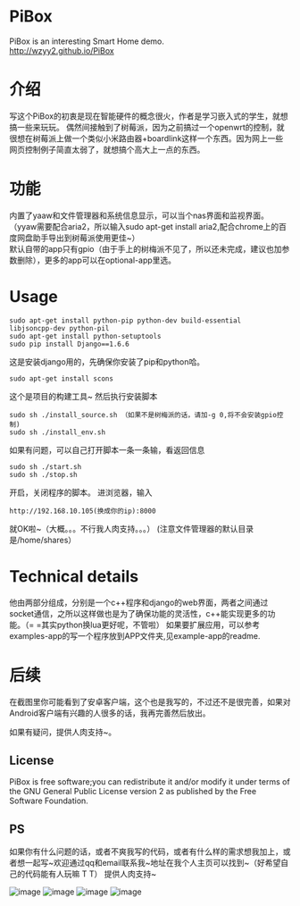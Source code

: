 # PiBox #
PiBox is an interesting Smart Home demo.<br>
http://wzyy2.github.io/PiBox

# 介绍 #
写这个PiBox的初衷是现在智能硬件的概念很火，作者是学习嵌入式的学生，就想搞一些来玩玩。
偶然间接触到了树莓派，因为之前搞过一个openwrt的控制，就很想在树莓派上做一个类似小米路由器+boardlink这样一个东西。因为网上一些网页控制例子简直太弱了，就想搞个高大上一点的东西。

# 功能 #
内置了yaaw和文件管理器和系统信息显示，可以当个nas界面和监视界面。（yyaw需要配合aria2，所以输入sudo apt-get install aria2,配合chrome上的百度网盘助手导出到树莓派使用更佳~）<br>
默认自带的app只有gpio（由于手上的树梅派不见了，所以还未完成，建议也加参数删除），更多的app可以在optional-app里选。

# Usage #
    sudo apt-get install python-pip python-dev build-essential  libjsoncpp-dev python-pil
    sudo apt-get install python-setuptools
    sudo pip install Django==1.6.6
这是安装django用的，先确保你安装了pip和python哈。

    sudo apt-get install scons
这个是项目的构建工具~
然后执行安装脚本

    sudo sh ./install_source.sh （如果不是树梅派的话，请加-g 0,将不会安装gpio控制)
    sudo sh ./install_env.sh
如果有问题，可以自己打开脚本一条一条输，看返回信息

    sudo sh ./start.sh 
    sudo sh ./stop.sh
开启，关闭程序的脚本。
进浏览器，输入

    http://192.168.10.105(换成你的ip):8000
就OK啦~（大概。。。不行我人肉支持。。。）
(注意文件管理器的默认目录是/home/shares）



# Technical details #
他由两部分组成，分别是一个c++程序和django的web界面，两者之间通过socket通信，之所以这样做也是为了确保功能的灵活性，c++能实现更多的功能。（= =其实python换lua更好呢，不管啦）
如果要扩展应用，可以参考examples-app的写一个程序放到APP文件夹,见example-app的readme.
# 后续 #
在截图里你可能看到了安卓客户端，这个也是我写的，不过还不是很完善，如果对Android客户端有兴趣的人很多的话，我再完善然后放出。

如果有疑问，提供人肉支持~。

## License ##
PiBox is free software;you can redistribute it and/or modify it under terms of the GNU General Public License version 2 as published by the Free Software Foundation.
## PS ##
如果你有什么问题的话，或者不爽我写的代码，或者有什么样的需求想我加上，或者想一起写~欢迎通过qq和email联系我~地址在我个人主页可以找到~（好希望自己的代码能有人玩嘛 T T）
提供人肉支持~



![image](http://www.iotwrt.com/jpg/pibox1.jpg)
![image](http://www.iotwrt.com/jpg/pibox2.jpg)
![image](http://www.iotwrt.com/jpg/pibox3.jpg)
![image](http://www.iotwrt.com/jpg/pibox4.png)

